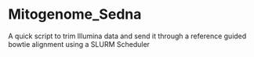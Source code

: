 # Mitogenome_Sedna
A quick script to trim Illumina data and send it through a reference guided bowtie alignment using a SLURM Scheduler
